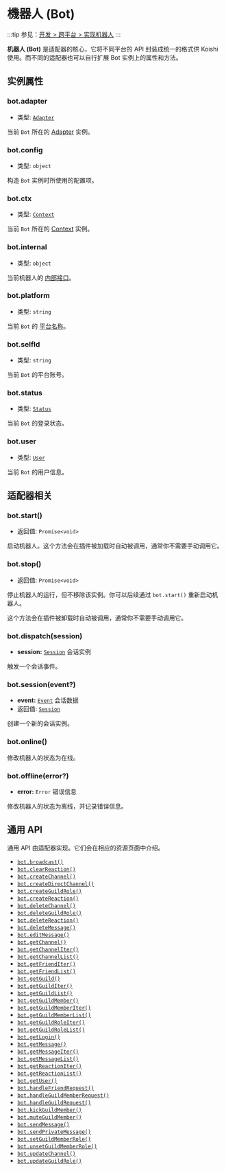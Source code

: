 # 機器人 (Bot)

:::tip
参见：[开发 > 跨平台 > 实现机器人](../../guide/adapter/bot.md)
:::

**机器人 (Bot)** 是适配器的核心，它将不同平台的 API 封装成统一的格式供 Koishi 使用。而不同的适配器也可以自行扩展 Bot 实例上的属性和方法。

## 实例属性

### bot.adapter

- 类型: [`Adapter`](./adapter.md)

当前 `Bot` 所在的 [Adapter](./adapter.md) 实例。

### bot.config

- 类型: `object`

构造 `Bot` 实例时所使用的配置项。

### bot.ctx

- 类型: [`Context`](./context.md)

当前 `Bot` 所在的 [Context](./context.md) 实例。

### bot.internal

- 类型: `object`

当前机器人的 [内部接口](../../guide/adapter/bot.md#实现内部接口)。

### bot.platform

- 类型: `string`

当前 `Bot` 的 [平台名称](../glossary.md#platform)。

### bot.selfId

- 类型: `string`

当前 `Bot` 的平台账号。

### bot.status

- 类型: [`Status`](../resources/login.md)

当前 `Bot` 的登录状态。

### bot.user

- 类型: [`User`](../resources/user.md)

当前 `Bot` 的用户信息。

## 适配器相关

### bot.start()

- 返回值: `Promise<void>`

启动机器人。这个方法会在插件被加载时自动被调用，通常你不需要手动调用它。

### bot.stop()

- 返回值: `Promise<void>`

停止机器人的运行，但不移除该实例。你可以后续通过 `bot.start()` 重新启动机器人。

这个方法会在插件被卸载时自动被调用，通常你不需要手动调用它。

### bot.dispatch(session)

- **session:** [`Session`](./session.md) 会话实例

触发一个会话事件。

### bot.session(event?)

- **event:** [`Event`](./session.md#session-event) 会话数据
- 返回值: [`Session`](./session.md)

创建一个新的会话实例。

### bot.online()

修改机器人的状态为在线。

### bot.offline(error?)

- **error:** `Error` 错误信息

修改机器人的状态为离线，并记录错误信息。

## 通用 API

通用 API 由适配器实现。它们会在相应的资源页面中介绍。

- [`bot.broadcast()`](../resources/message.md#bot-broadcast)
- [`bot.clearReaction()`](../resources/reaction.md#bot-clearreaction)
- [`bot.createChannel()`](../resources/channel.md#bot-createchannel)
- [`bot.createDirectChannel()`](../resources/channel.md#bot-createdirectchannel)
- [`bot.createGuildRole()`](../resources/role.md#bot-createguildrole)
- [`bot.createReaction()`](../resources/reaction.md#bot-createreaction)
- [`bot.deleteChannel()`](../resources/role.md#bot-deletechannel)
- [`bot.deleteGuildRole()`](../resources/role.md#bot-deleteguildrole)
- [`bot.deleteReaction()`](../resources/reaction.md#bot-deletereaction)
- [`bot.deleteMessage()`](../resources/message.md#bot-deletemessage)
- [`bot.editMessage()`](../resources/message.md#bot-editmessage)
- [`bot.getChannel()`](../resources/channel.md#bot-getchannel)
- [`bot.getChannelIter()`](../resources/channel.md#bot-getchanneliter)
- [`bot.getChannelList()`](../resources/channel.md#bot-getchannellist)
- [`bot.getFriendIter()`](../resources/user.md#bot-getfrienditer)
- [`bot.getFriendList()`](../resources/user.md#bot-getfriendlist)
- [`bot.getGuild()`](../resources/guild.md#bot-getguild)
- [`bot.getGuildIter()`](../resources/guild.md#bot-getguilditer)
- [`bot.getGuildList()`](../resources/guild.md#bot-getguildlist)
- [`bot.getGuildMember()`](../resources/member.md#bot-getguildmember)
- [`bot.getGuildMemberIter()`](../resources/member.md#bot-getguildmemberiter)
- [`bot.getGuildMemberList()`](../resources/member.md#bot-getguildmemberlist)
- [`bot.getGuildRoleIter()`](../resources/role.md#bot-getguildroleiter)
- [`bot.getGuildRoleList()`](../resources/role.md#bot-getguildrolelist)
- [`bot.getLogin()`](../resources/login.md#bot-getlogin)
- [`bot.getMessage()`](../resources/message.md#bot-getmessage)
- [`bot.getMessageIter()`](../resources/message.md#bot-getmessageiter)
- [`bot.getMessageList()`](../resources/message.md#bot-getmessagelist)
- [`bot.getReactionIter()`](../resources/reaction.md#bot-getreactioniter)
- [`bot.getReactionList()`](../resources/reaction.md#bot-getreactionlist)
- [`bot.getUser()`](../resources/user.md#bot-getuser)
- [`bot.handleFriendRequest()`](../resources/user.md#bot-handlefriendrequest)
- [`bot.handleGuildMemberRequest()`](../resources/member.md#bot-handleguildmemberrequest)
- [`bot.handleGuildRequest()`](../resources/guild.md#bot-handleguildrequest)
- [`bot.kickGuildMember()`](../resources/member.md#bot-kickguildmember)
- [`bot.muteGuildMember()`](../resources/member.md#bot-muteguildmember)
- [`bot.sendMessage()`](../resources/message.md#bot-sendmessage)
- [`bot.sendPrivateMessage()`](../resources/message.md#bot-sendprivatemessage)
- [`bot.setGuildMemberRole()`](../resources/role.md#bot-setguildmemberrole)
- [`bot.unsetGuildMemberRole()`](../resources/role.md#bot-unsetguildmemberrole)
- [`bot.updateChannel()`](../resources/role.md#bot-updatechannel)
- [`bot.updateGuildRole()`](../resources/role.md#bot-updateguildrole)
